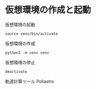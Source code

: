 

# 仮想環境の作成と起動

仮想環境の起動
```
source venv/bin/activate
```
仮想環境の作成
```
python3 -m venv venv
```
仮想環境の停止
```
deactivate
```

軌道計算ツール
Poliastro